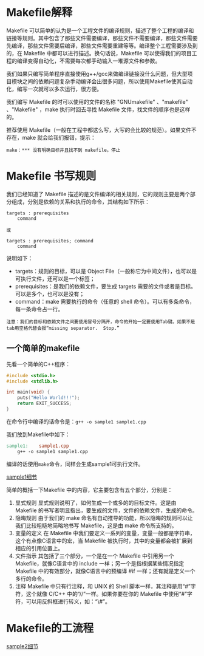 # Makefile解释

Makefile 可以简单的认为是一个工程文件的编译规则，描述了整个工程的编译和链接等规则。其中包含了那些文件需要编译，那些文件不需要编译，那些文件需要先编译，那些文件需要后编译，那些文件需要重建等等。编译整个工程需要涉及到的，在 Makefile 中都可以进行描述。换句话说，Makefile 可以使得我们的项目工程的编译变得自动化，不需要每次都手动输入一堆源文件和参数。

我们如果只编写简单程序直接使用g++/gcc来做编译链接没什么问题，但大型项目模块之间的依赖问题复杂手动编译会出很多问题，所以使用Makefile使其自动化，编写一次就可以多次运行，很方便。

我们编写 Makefile 的时可以使用的文件的名称 "GNUmakefile" 、"makefile" 、"Makefile" ，make 执行时回去寻找 Makefile 文件，找文件的顺序也是这样的。

推荐使用 Makefile（一般在工程中都这么写，大写的会比较的规范）。如果文件不存在，make 就会给我们报错，提示：


```
make：*** 没有明确目标并且找不到 makefile。停止
```

# Makefile 书写规则

我们已经知道了 Makefile 描述的是文件编译的相关规则，它的规则主要是两个部分组成，分别是依赖的关系和执行的命令，其结构如下所示：

```
targets : prerequisites
    command

或

targets : prerequisites; command
    command
```

说明如下：

- targets：规则的目标，可以是 Object File（一般称它为中间文件），也可以是可执行文件，还可以是一个标签；
- prerequisites：是我们的依赖文件，要生成 targets 需要的文件或者是目标。可以是多个，也可以是没有；
- command：make 需要执行的命令（任意的 shell 命令）。可以有多条命令，每一条命令占一行。

`注意：我们的目标和依赖文件之间要使用冒号分隔开，命令的开始一定要使用Tab键。如果不是tab用空格代替会报“missing separator.  Stop.”`

## 一个简单的makefile

先看一个简单的C++程序：

```cpp
#include <stdio.h>
#include <stdlib.h>

int main(void) {
	puts("Hello World!!!");
	return EXIT_SUCCESS;
}
```

在命令行中编译的话命令是：`g++ -o sample1 sample1.cpp`

我们放到Makefile中如下：

```makefile
sample1:	sample1.cpp
	g++ -o sample1 sample1.cpp
```
编译的话使用`make`命令，同样会生成sample1可执行文件。

[sample1细节](sample/sample1)

简单的概括一下Makefile 中的内容，它主要包含有五个部分，分别是：
1) 显式规则
显式规则说明了，如何生成一个或多的的目标文件。这是由 Makefile 的书写者明显指出，要生成的文件，文件的依赖文件，生成的命令。
2) 隐晦规则
由于我们的 make 命名有自动推导的功能，所以隐晦的规则可以让我们比较粗糙地简略地书写 Makefile，这是由 make 命令所支持的。
3) 变量的定义
在 Makefile 中我们要定义一系列的变量，变量一般都是字符串，这个有点像C语言中的宏，当 Makefile 被执行时，其中的变量都会被扩展到相应的引用位置上。
4) 文件指示
其包括了三个部分，一个是在一个 Makefile 中引用另一个 Makefile，就像C语言中的 include 一样；另一个是指根据某些情况指定 Makefile 中的有效部分，就像C语言中的预编译 #if 一样；还有就是定义一个多行的命令。
5) 注释
Makefile 中只有行注释，和 UNIX 的 Shell 脚本一样，其注释是用“#”字符，这个就像 C/C++ 中的“//”一样。如果你要在你的 Makefile 中使用“#”字符，可以用反斜框进行转义，如：“\\#”。

# Makefile的工流程

[sample2细节](sample/sample2)